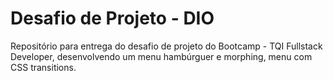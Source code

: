 # Desafio de Projeto - DIO

Repositório para entrega do desafio de projeto do Bootcamp - TQI Fullstack Developer, desenvolvendo um menu hambúrguer e morphing, menu com CSS transitions. 